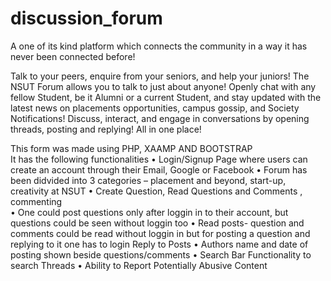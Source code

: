 # discussion_forum
A one of its kind platform which connects the  community in a way it has never been connected before!

Talk to your peers, enquire from your seniors, and help your juniors! The NSUT Forum allows you to talk to just about anyone! Openly chat with any fellow  Student, be it Alumni or a current Student, and stay updated with the latest news on placements opportunities, campus gossip, and Society Notifications! Discuss, interact, and engage in conversations by opening threads, posting and replying! All in one place!

This form was made using PHP, XAAMP AND BOOTSTRAP  
It has the following functionalities 
•	Login/Signup Page where users can create an account through their Email, Google or Facebook
•	Forum has been didvided into 3 categories – placement and beyond, start-up, creativity at NSUT
•	Create Question, Read Questions and Comments , commenting  
•	One could post questions only after loggin in to their account, but questions could be seen without loggin too 
•	Read posts- question and comments could be read without loggin in 
but for posting a question and replying to it one has to login 
Reply to Posts
•	Authors name and date of posting shown beside questions/comments
•	Search Bar Functionality to search Threads
•	Ability to Report Potentially Abusive Content 
